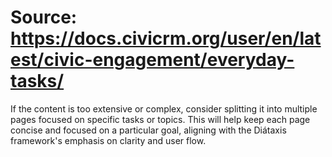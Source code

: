 # Source: https://docs.civicrm.org/user/en/latest/civic-engagement/everyday-tasks/

If the content is too extensive or complex, consider splitting it into multiple pages focused on specific tasks or topics. This will help keep each page concise and focused on a particular goal, aligning with the Diátaxis framework's emphasis on clarity and user flow.